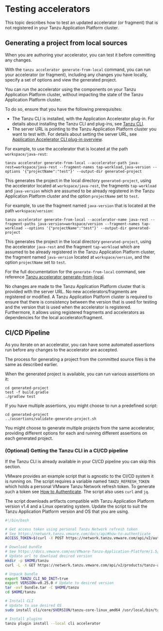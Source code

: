 # Testing accelerators

This topic describes how to test an updated accelerator (or fragment) that is not registered in
your Tanzu Application Platform cluster.

## <a id="accel-rapid-iteration"></a>Generating a project from local sources

When you are authoring your accelerator, you can test it before committing any changes.

With the `tanzu accelerator generate-from-local` command, you can run your accelerator (or
fragment), including any changes you have locally, specify a set of options and view the
generated project.

You can run the accelerator using the components on your Tanzu Application Platform cluster,
without impacting the state of the Tanzu Application Platform cluster.

To do so, ensure that you have the following prerequisites:

  - The Tanzu CLI is installed, with the Application Accelerator plug-in. For details about installing
    the Tanzu CLI and plug-ins, see [Tanzu CLI](../../cli-plugins/tanzu-cli.md).
  - The server URL is pointing to the Tanzu Application Platform cluster you want to test with.
    For details about setting the server URL, see [Application Accelerator CLI plug-in overview](../../cli-plugins/accelerator/overview.md).

For example, to use the accelerator that is located at the path `workspace/java-rest`:

```console
tanzu accelerator generate-from-local --accelerator-path java-rest=workspace/java-rest --fragment-names tap-workload,java-version --options '{"projectName":"test"}' --output-dir generated-project
```

This generates the project in the local directory `generated-project`, using the
accelerator located at `workspace/java-rest`, the fragments `tap-workload` and
`java-version` which are assumed to be already registered in the Tanzu Application Platform cluster and the
option `projectName` set to `test`.

For example, to use the fragment named `java-version` that is located at the path `workspace/version`:

```console
tanzu accelerator generate-from-local --accelerator-name java-rest --fragment-paths java-version=workspace/version --fragment-names tap-workload --options '{"projectName":"test"}' --output-dir generated-project
```

This generates the project in the local directory `generated-project`,
using the accelerator `java-rest` and the fragment `tap-workload` which are assumed to be
already registered in the Tanzu Application Platform cluster, the fragment named `java-version`
located at `workspace/version`, and the option `projectName` set to `test`.

For the full documentation for the `generate-from-local` command, see reference [Tanzu accelerator generate-from-local](../../cli-plugins/accelerator/command-reference/tanzu_accelerator_generate_from_local.hbs).

No changes are made to the Tanzu Application Platform cluster that is provided with the
server URL. No new accelerators/fragments are registered or modified.
A Tanzu Application Platform cluster is required to ensure that there is consistency between the
version that is used for testing and the version that is used when the accelerator is registered.
Furthermore, it allows using registered fragments and accelerators as dependencies for the local
accelerator/fragment.

## <a id="creating-accel-ci-cd-pl"></a>CI/CD Pipeline
As you iterate on an accelerator, you can have some automated assertions run before any
changes to the accelerator are accepted.

The process for generating a project from the committed source files is the same as described earlier.

When the generated project is available, you can run various assertions on it:
```console
cd generated-project
test -f build.gradle
./gradlew test
```

If you have multiple assertions, you might choose to run a predefined script:
```console
cd generated-project
../assertions/validate-generate-project.sh
```

You might choose to generate multiple projects from the same accelerator, providing different
options for each and running different assertions on each generated project.

### <a id="tanzu-cli-in-ci-cd"></a>(Optional) Getting the Tanzu CLI in a CI/CD pipeline

If the Tanzu CLI is already available in your CI/CD pipeline you can skip this section.

VMware provides an example script that is agnostic to the CI/CD system it is running on.
The script requires a variable named `TANZU_REFRESH_TOKEN` which holds a personal
VMware Tanzu Network refresh token. To generate such a token see
[How to Authenticate](https://network.tanzu.vmware.com/docs/api#how-to-authenticate).
The script also uses `curl` and `jq`.

The script downloads artifacts compatible with Tanzu Application Platform version v1.4 and a Linux operating
system. Update the script to suit the Tanzu Application Platform version and OS that you are using.

```bash
#!/bin/bash

# Get access token using personal Tanzu Network refresh token
# See https://network.tanzu.vmware.com/docs/api#how-to-authenticate
ACCESS_TOKEN=$(curl -X POST https://network.tanzu.vmware.com/api/v2/authentication/access_tokens -d '{"refresh_token":"'"$TANZU_REFRESH_TOKEN"'"}' | jq -r ".access_token")

# Download bundle
# See https://docs.vmware.com/en/VMware-Tanzu-Application-Platform/1.5/tap/GUID-install-tanzu-cli.html#cli-and-plugin
# Update url to download desired version
mkdir -p $HOME/tanzu
curl -L -X GET https://network.tanzu.vmware.com/api/v2/products/tanzu-application-platform/releases/1205491/product_files/1352407/download -H "Authorization: Bearer $ACCESS_TOKEN" --output bundle.tar

# Unpack bundle
export TANZU_CLI_NO_INIT=true
export VERSION=v0.25.0 # Update to desired version
tar -xvf bundle.tar -C $HOME/tanzu
cd $HOME/tanzu

# Install CLI
# Update to use desired OS
sudo install cli/core/$VERSION/tanzu-core-linux_amd64 /usr/local/bin/tanzu

# Install plugins
tanzu plugin install --local cli accelerator
```

